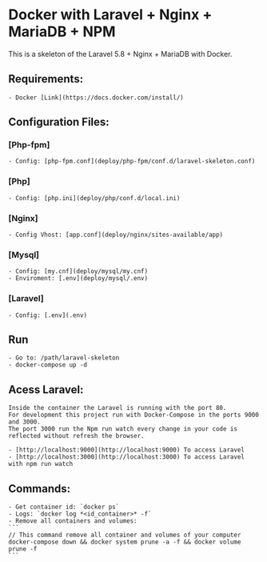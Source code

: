 # Docker with Laravel + Nginx + MariaDB + NPM

This is a skeleton of the Laravel 5.8 + Nginx + MariaDB with Docker.

## Requirements: 

	- Docker [Link](https://docs.docker.com/install/)

## Configuration Files:

### [Php-fpm]

	- Config: [php-fpm.conf](deploy/php-fpm/conf.d/laravel-skeleton.conf)

### [Php]

	- Config: [php.ini](deploy/php/conf.d/local.ini)

### [Nginx] 

	- Config Vhost: [app.conf](deploy/nginx/sites-available/app)

### [Mysql]

	- Config: [my.cnf](deploy/mysql/my.cnf)
	- Enviroment: [.env](deploy/mysql/.env)

### [Laravel]

	- Config: [.env](.env)

## Run

	- Go to: /path/laravel-skeleton
	- docker-compose up -d

## Acess Laravel:

	Inside the container the Laravel is running with the port 80.
	For development this project run with Docker-Compose in the ports 9000 and 3000.
	The port 3000 run the Npm run watch every change in your code is reflected without refresh the browser.

	- [http://localhost:9000](http://localhost:9000) To access Laravel
	- [http://localhost:3000](http://localhost:3000) To access Laravel with npm run watch


## Commands:

	- Get container id: `docker ps`
	- Logs: `docker log *<id_container>* -f`
	- Remove all containers and volumes: 
	```
	// This command remove all container and volumes of your computer
	docker-compose down && docker system prune -a -f && docker volume prune -f
	```



